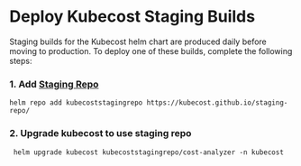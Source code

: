 # Deploy Kubecost Staging Builds

Staging builds for the Kubecost helm chart are produced daily before moving to production. 
To deploy one of these builds, complete the following steps: 

### 1. Add [Staging Repo](https://github.com/kubecost/staging-repo)

```
helm repo add kubecoststagingrepo https://kubecost.github.io/staging-repo/
```

### 2. Upgrade kubecost to use staging repo 

```
 helm upgrade kubecost kubecoststagingrepo/cost-analyzer -n kubecost
```
